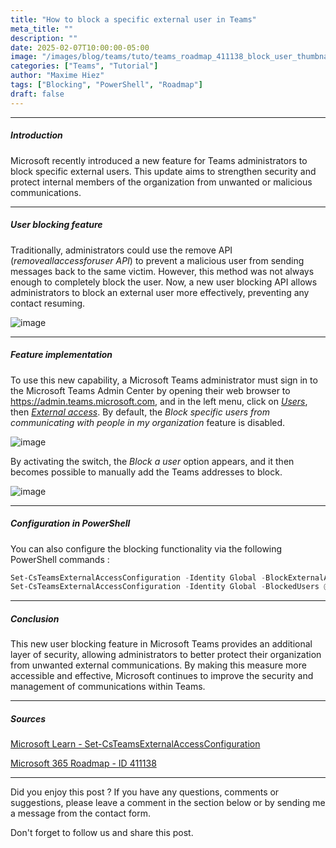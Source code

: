 ```yaml
---
title: "How to block a specific external user in Teams"
meta_title: ""
description: ""
date: 2025-02-07T10:00:00-05:00
image: "/images/blog/teams/tuto/teams_roadmap_411138_block_user_thumbnail.png"
categories: ["Teams", "Tutorial"]
author: "Maxime Hiez"
tags: ["Blocking", "PowerShell", "Roadmap"]
draft: false
---
```

---

##### Introduction
Microsoft recently introduced a new feature for Teams administrators to block specific external users. This update aims to strengthen security and protect internal members of the organization from unwanted or malicious communications.

---

##### User blocking feature
Traditionally, administrators could use the remove API (*removeallaccessforuser API*) to prevent a malicious user from sending messages back to the same victim. However, this method was not always enough to completely block the user. Now, a new user blocking API allows administrators to block an external user more effectively, preventing any contact resuming.

![image](/images/blog/teams/tuto/teams_roadmap_411138_block_user_001.png)

---

##### Feature implementation
To use this new capability, a Microsoft Teams administrator must sign in to the Microsoft Teams Admin Center by opening their web browser to https://admin.teams.microsoft.com, and in the left menu, click on *<u>Users</u>*, then *<u>External access</u>*. By default, the *Block specific users from communicating with people in my organization* feature is disabled.

![image](/images/blog/teams/tuto/teams_roadmap_411138_block_user_002.png)

By activating the switch, the *Block a user* option appears, and it then becomes possible to manually add the Teams addresses to block.

![image](/images/blog/teams/tuto/teams_roadmap_411138_block_user_003.png)

---

##### Configuration in PowerShell
You can also configure the blocking functionality via the following PowerShell commands :
```powershell
Set-CsTeamsExternalAccessConfiguration -Identity Global -BlockExternalAccessUserAccess $true
Set-CsTeamsExternalAccessConfiguration -Identity Global -BlockedUsers @("user1@domain.com", "user2@domain.com")
```

---

##### Conclusion
This new user blocking feature in Microsoft Teams provides an additional layer of security, allowing administrators to better protect their organization from unwanted external communications. By making this measure more accessible and effective, Microsoft continues to improve the security and management of communications within Teams.

---

##### Sources
[Microsoft Learn - Set-CsTeamsExternalAccessConfiguration](https://learn.microsoft.com/en-us/powershell/module/teams/set-csteamsexternalaccessconfiguration?view=teams-ps)

[Microsoft 365 Roadmap - ID 411138](https://www.microsoft.com/en-us/microsoft-365/roadmap?filters=Microsoft%20Teams&searchterms=411138)

---


Did you enjoy this post ? If you have any questions, comments or suggestions, please leave a comment in the section below or by sending me a message from the contact form.

Don't forget to follow us and share this post.